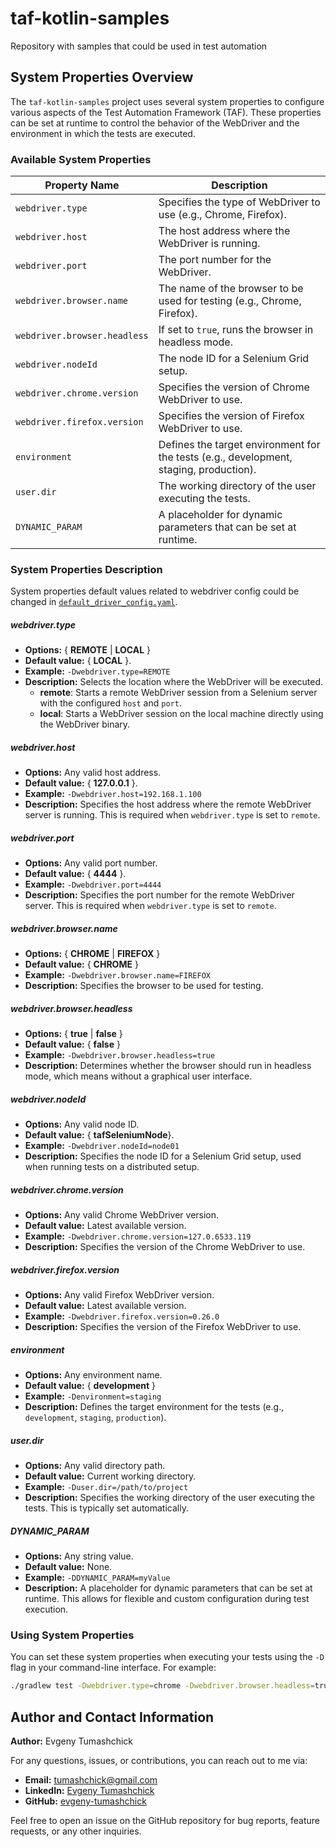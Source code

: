 # taf-kotlin-samples

Repository with samples that could be used in test automation

## System Properties Overview

The `taf-kotlin-samples` project uses several system properties to configure various aspects of the Test Automation
Framework (TAF). These properties can be set at runtime to control the behavior of the WebDriver and the environment in
which the tests are executed.

### Available System Properties

| Property Name                | Description                                                                            |
|------------------------------|----------------------------------------------------------------------------------------|
| `webdriver.type`             | Specifies the type of WebDriver to use (e.g., Chrome, Firefox).                        |
| `webdriver.host`             | The host address where the WebDriver is running.                                       |
| `webdriver.port`             | The port number for the WebDriver.                                                     |
| `webdriver.browser.name`     | The name of the browser to be used for testing (e.g., Chrome, Firefox).                |
| `webdriver.browser.headless` | If set to `true`, runs the browser in headless mode.                                   |
| `webdriver.nodeId`           | The node ID for a Selenium Grid setup.                                                 |
| `webdriver.chrome.version`   | Specifies the version of Chrome WebDriver to use.                                      |
| `webdriver.firefox.version`  | Specifies the version of Firefox WebDriver to use.                                     |
| `environment`                | Defines the target environment for the tests (e.g., development, staging, production). |
| `user.dir`                   | The working directory of the user executing the tests.                                 |
| `DYNAMIC_PARAM`              | A placeholder for dynamic parameters that can be set at runtime.                       |

### System Properties Description

System properties default values related to webdriver config could be changed
in [`default_driver_config.yaml`](ui_selenide/src/test/resources/driver/default_driver_config.yaml).

##### webdriver.type

- **Options:** { **REMOTE** | **LOCAL** }
- **Default value:** { **LOCAL** }.
- **Example:** `-Dwebdriver.type=REMOTE`
- **Description:** Selects the location where the WebDriver will be executed.
    - **remote**: Starts a remote WebDriver session from a Selenium server with the configured `host` and `port`.
    - **local**: Starts a WebDriver session on the local machine directly using the WebDriver binary.

##### webdriver.host

- **Options:** Any valid host address.
- **Default value:** { **127.0.0.1** }.
- **Example:** `-Dwebdriver.host=192.168.1.100`
- **Description:** Specifies the host address where the remote WebDriver server is running. This is required
  when `webdriver.type` is set to `remote`.

##### webdriver.port

- **Options:** Any valid port number.
- **Default value:** { **4444** }.
- **Example:** `-Dwebdriver.port=4444`
- **Description:** Specifies the port number for the remote WebDriver server. This is required when `webdriver.type` is
  set to `remote`.

##### webdriver.browser.name

- **Options:** { **CHROME** | **FIREFOX** }
- **Default value:** { **CHROME** }
- **Example:** `-Dwebdriver.browser.name=FIREFOX`
- **Description:** Specifies the browser to be used for testing.

##### webdriver.browser.headless

- **Options:** { **true** | **false** }
- **Default value:** { **false** }
- **Example:** `-Dwebdriver.browser.headless=true`
- **Description:** Determines whether the browser should run in headless mode, which means without a graphical user
  interface.

##### webdriver.nodeId

- **Options:** Any valid node ID.
- **Default value:** { **tafSeleniumNode**}.
- **Example:** `-Dwebdriver.nodeId=node01`
- **Description:** Specifies the node ID for a Selenium Grid setup, used when running tests on a distributed setup.

##### webdriver.chrome.version

- **Options:** Any valid Chrome WebDriver version.
- **Default value:** Latest available version.
- **Example:** `-Dwebdriver.chrome.version=127.0.6533.119`
- **Description:** Specifies the version of the Chrome WebDriver to use.

##### webdriver.firefox.version

- **Options:** Any valid Firefox WebDriver version.
- **Default value:** Latest available version.
- **Example:** `-Dwebdriver.firefox.version=0.26.0`
- **Description:** Specifies the version of the Firefox WebDriver to use.

##### environment

- **Options:** Any environment name.
- **Default value:** { **development** }
- **Example:** `-Denvironment=staging`
- **Description:** Defines the target environment for the tests (e.g., `development`, `staging`, `production`).

##### user.dir

- **Options:** Any valid directory path.
- **Default value:** Current working directory.
- **Example:** `-Duser.dir=/path/to/project`
- **Description:** Specifies the working directory of the user executing the tests. This is typically set automatically.

##### DYNAMIC_PARAM

- **Options:** Any string value.
- **Default value:** None.
- **Example:** `-DDYNAMIC_PARAM=myValue`
- **Description:** A placeholder for dynamic parameters that can be set at runtime. This allows for flexible and custom
  configuration during test execution.

### Using System Properties

You can set these system properties when executing your tests using the `-D` flag in your command-line interface. For
example:

```bash
./gradlew test -Dwebdriver.type=chrome -Dwebdriver.browser.headless=true
```

## Author and Contact Information

**Author:** Evgeny Tumashchick

For any questions, issues, or contributions, you can reach out to me via:

- **Email:** [tumashchick@gmail.com](mailto:tumashchick@gmail.com)
- **LinkedIn:** [Evgeny Tumashchick](https://www.linkedin.com/in/tumashchick-yauhen/)
- **GitHub:** [evgeny-tumashchick](https://github.com/evgeny-tumashchick/evgeny-tumashchick)

Feel free to open an issue on the GitHub repository for bug reports, feature requests, or any other inquiries.